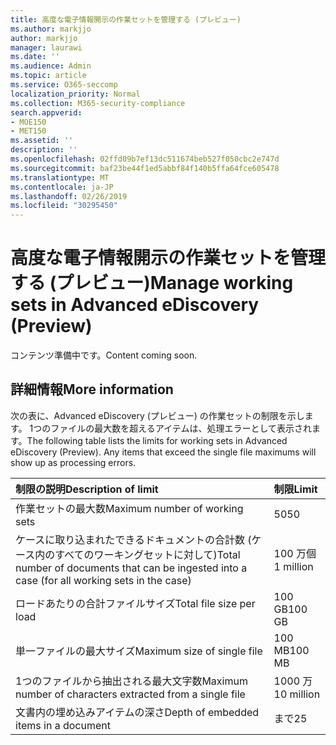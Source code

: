 ```yaml
---
title: 高度な電子情報開示の作業セットを管理する (プレビュー)
ms.author: markjjo
author: markjjo
manager: laurawi
ms.date: ''
ms.audience: Admin
ms.topic: article
ms.service: O365-seccomp
localization_priority: Normal
ms.collection: M365-security-compliance
search.appverid:
- MOE150
- MET150
ms.assetid: ''
description: ''
ms.openlocfilehash: 02ffd09b7ef13dc511674beb527f050cbc2e747d
ms.sourcegitcommit: baf23be44f1ed5abbf84f140b5ffa64fce605478
ms.translationtype: MT
ms.contentlocale: ja-JP
ms.lasthandoff: 02/26/2019
ms.locfileid: "30295450"
---
```

# <a name="manage-working-sets-in-advanced-ediscovery-preview"></a><span data-ttu-id="fef44-102">高度な電子情報開示の作業セットを管理する (プレビュー)</span><span class="sxs-lookup"><span data-stu-id="fef44-102">Manage working sets in Advanced eDiscovery (Preview)</span></span>  

<span data-ttu-id="fef44-103">コンテンツ準備中です。</span><span class="sxs-lookup"><span data-stu-id="fef44-103">Content coming soon.</span></span>

## <a name="more-information"></a><span data-ttu-id="fef44-104">詳細情報</span><span class="sxs-lookup"><span data-stu-id="fef44-104">More information</span></span>

<span data-ttu-id="fef44-p101">次の表に、Advanced eDiscovery (プレビュー) の作業セットの制限を示します。 1つのファイルの最大数を超えるアイテムは、処理エラーとして表示されます。</span><span class="sxs-lookup"><span data-stu-id="fef44-p101">The following table lists the limits for working sets in Advanced eDiscovery (Preview).  Any items that exceed the single file maximums will show up as processing errors.</span></span>
    
  |<span data-ttu-id="fef44-107">**制限の説明**</span><span class="sxs-lookup"><span data-stu-id="fef44-107">**Description of limit**</span></span>|<span data-ttu-id="fef44-108">**制限**</span><span class="sxs-lookup"><span data-stu-id="fef44-108">**Limit**</span></span>|
  |:-----|:-----|
  |<span data-ttu-id="fef44-109">作業セットの最大数</span><span class="sxs-lookup"><span data-stu-id="fef44-109">Maximum number of working sets</span></span>  <br/> |<span data-ttu-id="fef44-110">50</span><span class="sxs-lookup"><span data-stu-id="fef44-110">50</span></span>  <br/> |
  |<span data-ttu-id="fef44-111">ケースに取り込まれたできるドキュメントの合計数 (ケース内のすべてのワーキングセットに対して)</span><span class="sxs-lookup"><span data-stu-id="fef44-111">Total number of documents that can be ingested into a case (for all working sets in the case)</span></span>  <br/> |<span data-ttu-id="fef44-112">100 万個</span><span class="sxs-lookup"><span data-stu-id="fef44-112">1 million</span></span>  <br/> |
  |<span data-ttu-id="fef44-113">ロードあたりの合計ファイルサイズ</span><span class="sxs-lookup"><span data-stu-id="fef44-113">Total file size per load</span></span>  <br/> |<span data-ttu-id="fef44-114">100 GB</span><span class="sxs-lookup"><span data-stu-id="fef44-114">100 GB</span></span>  <br/> |
  |<span data-ttu-id="fef44-115">単一ファイルの最大サイズ</span><span class="sxs-lookup"><span data-stu-id="fef44-115">Maximum size of single file</span></span>   <br/> |<span data-ttu-id="fef44-116">100 MB</span><span class="sxs-lookup"><span data-stu-id="fef44-116">100 MB</span></span>  <br/> |
  |<span data-ttu-id="fef44-117">1つのファイルから抽出される最大文字数</span><span class="sxs-lookup"><span data-stu-id="fef44-117">Maximum number of characters extracted from a single file</span></span>  <br/> |<span data-ttu-id="fef44-118">1000 万</span><span class="sxs-lookup"><span data-stu-id="fef44-118">10 million</span></span>  <br/> |
  |<span data-ttu-id="fef44-119">文書内の埋め込みアイテムの深さ</span><span class="sxs-lookup"><span data-stu-id="fef44-119">Depth of embedded items in a document</span></span>  <br/> |<span data-ttu-id="fef44-120">まで</span><span class="sxs-lookup"><span data-stu-id="fef44-120">25</span></span>  <br/> |
  

